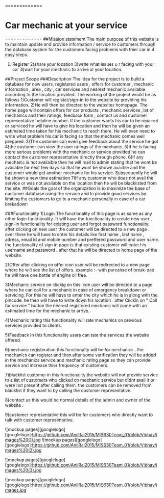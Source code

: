 =============
# Car mechanic at your service       

=============
##Mission statement
The main purpose of this website is to maintain  update and provide information / service to customers through the database system for the customers facing problems with thier car in 4 easy steps. 
1) Register
2)share your location 
3)write what issues u r facing with your car
4)wait for your mechanic to arrive at your location. 

##Project Scope
###Description
 The idea for the project is to build a database for new users, registered users , offers for customer , mechanic information , area , city , car services and nearest mechanic available according to the location provided. 
  The working of the project would be as follows
  1)Customer will register/sign-in to the website by providing his information.
  2)He will then be directed to the websites homepage. The home page will contain offers for car products , mechanic services ,list of mechanics and their ratings, feedback form ,  contact us and customer representative helpline number.
  If the customer wants his car to be repaired or serviced he will have to give his location and then he will be given an estimated time taken for his mechanic to reach there. He will even need to write what problem his car is facing so that the mechanic comes well prepared.
  3)The customer can even give feedback about the service he got
  4)the customer can view the user ratings of the mechanic.
  5)If he is facing more serious problems with the mechanic or service provided he can contact the customer representative directly through phone.
  6)If any mechanic is not availaible then he will mail to admin stating that he wont be available for next few days so that he wont be shown availble and the customer would get another mechanic for his service. Subsequently he will be shown a new time estimation 
  7)If any customer who does not avail the service or was not available on the location then he will be blacklisted from the site.
##Goals
  the goal of the organization is to maximize the base of customer database using the service and to provide good services 
by limiting the customers to go to a mechanic personally in case of a car brekadown

###Functionality
1)Login
 The functionality of this page is as same as any other login functionality .It will have the functionality to create new user , sign-in functionality for existing user and forgot password functionality.
 after clicking on new user the customer will be directed to a new page . over there he will have to enter his details like first name , last name , adress, email id and mobile number and preffered password and user name.
the functionality of sign in page is that existing customer will enter his username and password . after that he will be directed to home page of the website.

2)Offer 
after clicking on offer icon user will be redirected to a new page where he will see the list of offers.
example :- with purcahse of break-pad he will have one bottle of engine oil free.

3)Mechanic service 
on clickig on this icon user will be directed to a page where he can call for a mechanic in case of emergency breakdown or servicing. For this he will have to enter the city which he is in along with the pincode. he then will have to write down his location . after Clickin on " Call for service " button the nearest registered mechanic  will come with an estimated time for the mechanic to arrive..

4)Mechanic rating
this functionality will rate mechanics on previous services provided to clients.

5)Feedback
In this functionality users can tate the services the website offered.

6)mechanic registeration
this functionalty will be for mechanics . the mechanics can register and then after some verification they will be added in the mechanics service and mechanic rating page so they can provide service and increase thier frequency of customers.

7)blacklist customer
in this functionality the website will not provide service to a list of customers who clicked on  mechanic service but didnt avail it or were not present after calling them. the customers can be removed from blacklist if they want to by calling the customer representative.

8)contact us
this would be normal details of the admin and owner of the website .

9)customer representative
this will be for customers who directly want to talk with customer representative.

![mockup pages][googlelogo]
[googlelogo]:https://github.com/AnilRai2015/MIS630Team_01/blob/Vibhav/images%20(1).jpg
![mockup pages][googlelogo]
[googlelogo]:https://github.com/AnilRai2015/MIS630Team_01/blob/Vibhav/images%20(2).jpg

![mockup pages][googlelogo]
[googlelogo]:https://github.com/AnilRai2015/MIS630Team_01/blob/Vibhav/images%20(3).jpg

![mockup pages][googlelogo]
[googlelogo]:https://github.com/AnilRai2015/MIS630Team_01/blob/Vibhav/images.jpg



